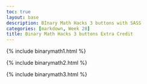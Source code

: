 ```yaml
---
toc: true
layout: base
description: BInary Math Hacks 3 buttons with SASS
categories: [markdown, Week 28]
title: Binary Math Hacks 3 buttons Extra Credit
---
```



{% include binarymath1.html %}

{% include binarymath2.html %}

{% include binarymath3.html %}